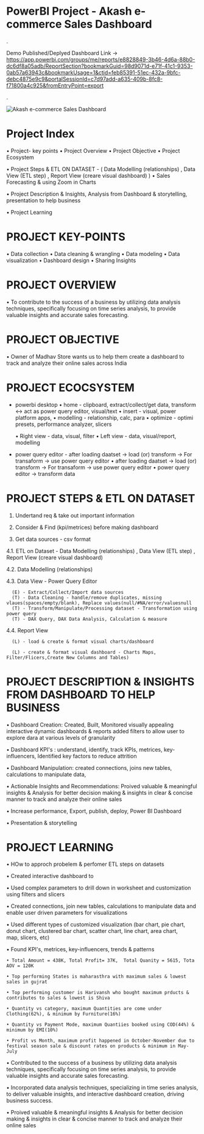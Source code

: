# PowerBI Project - Akash e-commerce Sales Dashboard

.

Demo Published/Deplyed Dashboard Link -> https://app.powerbi.com/groups/me/reports/e8828849-3b46-4d6a-88b0-dc6df8a05adb/ReportSection?bookmarkGuid=98d9071d-e71f-41c1-9353-0ab57a63943c&bookmarkUsage=1&ctid=feb85391-51ec-432a-9bfc-debc4875e9c9&portalSessionId=c7d97add-a635-409b-8fc8-f71800a4c925&fromEntryPoint=export

.

![Akash e-commerce Sales Dashboard](https://github.com/akashkam559/PowerBI-Project---Akash-e-commerce-Sales-Dashboard/assets/41515202/c128338a-4e35-41fd-828a-7ffe36d77862)


# Project Index
• Project- key points
• Project Overview
• Project Objective
• Project Ecosystem

• Project Steps & ETL ON DATASET - ( Data Modelling (relationships) , Data View (ETL step) , Report View (creare visual dashboard) )
• Sales Forecasting & using Zoom in Charts

• Project Description & Insights, Analysis from Dashboard & storytelling, presentation to help business 

• Project Learning 


# PROJECT KEY-POINTS
• Data collection
• Data cleaning & wrangling
• Data modeling
• Data visualization
• Dashboard design
• Sharing Insights




# PROJECT OVERVIEW
• To contribute to the success of a business by utilizing data analysis techniques, specifically focusing on time series analysis, to provide valuable insights and accurate sales forecasting.




# PROJECT OBJECTIVE
• Owner of Madhav Store wants us to help them create a dashboard to track and analyze their online sales across India




# PROJECT ECOCSYSTEM
- powerbi desktop
  • home - clipboard, extract/collect/get data,   transform <-> act as power query editor,   visual/text
  • insert - visual, power platform apps, 
  • modelling - relationship, calc, para
  • optimize - optimi presets, performance analyzer, slicers

  • Right view - data, visual, filter
  • Left view - data, visual/report, modelling

- power query editor - after loading daatset -> load (or) transform -> For transaform -> use power query editor 
  • after loading daatset -> load (or) transform -> For transaform -> use power query editor 
  • power query editor -> transform data




# PROJECT STEPS & ETL ON DATASET
1. Undertand req & take out important information

2. Consider & Find (kpi/metrices) before making dashboard 

3. Get data sources - csv format

4.1. ETL on Dataset - Data Modelling (relationships) , Data View (ETL step) , Report View (creare visual dashboard)

4.2. Data Modelling (relationships)

4.3. Data View - Power Query Editor 

      (E) - Extract/Collect/Import data sources
      (T) - Data Cleaning - handle/remove duplicates, missing vlaues(spaces/empty/blank), Replace values(null/#NA/error/valuesnull
      (T) - Transform/Manipulate/Processing dataset - Transformation using power query 
      (T) - DAX Query, DAX Data Analysis, Calculation & measure
  
4.4. Report View 

      (L) - load & create & format visual charts/dashboard 
      
      (L) - create & format visual dashboard - Charts Maps, Filter/Flicers,Create New Columns and Tables)




# PROJECT DESCRIPTION & INSIGHTS FROM DASHBOARD TO HELP BUSINESS

• Dashboard Creation: Created, Built, Monitored visually appealing interactive dynamic dashboards & reports added filters to allow user to explore dara at various levels of granularity

• Dashboard KPI's : understand, identify, track KPIs, metrices, key-influencers, Identified key factors to reduce attrition

• Dashboard Manipulation: created connections, joins new tables, calculations to manipulate data, 

• Actionable Insights and Recommendations: Proived valuable & meaningful insights & Analysis for better decision making & insights in clear & concise manner to track and analyze their online sales 

• Increase performance, Export, publish, deploy, Power BI Dashboard

• Presentation & storytelling 




# PROJECT LEARNING

• HOw to approch probelem & perfomer ETL steps on datasets 

• Created interactive dashboard to 

• Used complex parameters to drill down in worksheet and customization using filters and slicers 

• Created connections, join new tables, calculations to manipulate data and enable user driven parameters for visualizations

• Used different types of customized visualization (bar chart, pie chart, donut chart, clustered bar chart, scatter chart, line chart, area chart, map, slicers, etc)



• Found KPI's, metrices, key-influencers, trends & patterns

	• Total Amount = 438K, Total Profit= 37K,  Total Quanity = 5615, Tota AOV = 120K
 
	• Top performing States is maharasthra with maximum sales & lowest sales in gujrat
 
	• Top performing customer is Harivansh who bought maximum prducts & contributes to sales & lowest is Shiva
 
	• Quantity vs category, maximum Quantities are come under Clothing(62%), & minimum by Furniture(16%)
 
	• Quantity vs Payment Mode, maximum Quantiies booked using COD(44%) & minimum by EMI(10%)
 
	• Profit vs Month, maximum profit happened in October-November due to festival season sale & discount rates on products & minimum in May-July
 
 

• Contributed to the success of a business by utilizing data analysis techniques, specifically focusing on time series analysis, to provide valuable insights and accurate sales forecasting.

• Incorporated data analysis techniques, specializing in time series analysis, to deliver valuable insights, and interactive dashboard creation, driving business success.

• Proived valuable & meaningful insights & Analysis for better decision making & insights in clear & concise manner to track and analyze their online sales 





























